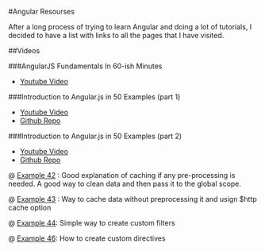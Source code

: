 #Angular Resourses

After a long process of trying to learn Angular and doing a lot of tutorials, I decided to have a list with links to all the pages that I have visited.  

##Videos

###AngularJS Fundamentals In 60-ish Minutes

* [Youtube Video](https://www.youtube.com/watch?v=i9MHigUZKEM)

###Introduction to Angular.js in 50 Examples (part 1)

* [Youtube Video](https://www.youtube.com/watch?v=TRrL5j3MIvo "Youtube")
* [Github Repo](https://github.com/curran/screencasts/tree/gh-pages/introToAngular "Github")

###Introduction to Angular.js in 50 Examples (part 2)
* [Youtube Video](https://www.youtube.com/watch?v=6J08m1H2BME "Youtube")
* [Github Repo](https://github.com/curran/screencasts/tree/gh-pages/introToAngular "Github")

@ [Example 42](https://www.youtube.com/watch?v=6J08m1H2BME#t=1320) : Good explanation of caching if any pre-processing is needed. A good way to clean data and then pass it to the global scope.

@ [Example 43](https://www.youtube.com/watch?v=6J08m1H2BME#t=1469) : Way to cache data without preprocessing it and usign $http cache option

@ [Example 44](https://www.youtube.com/watch?v=6J08m1H2BME#t=1572): Simple way to create custom filters

@ [Example 46](https://www.youtube.com/watch?v=6J08m1H2BME#t=2137): How to create custom directives